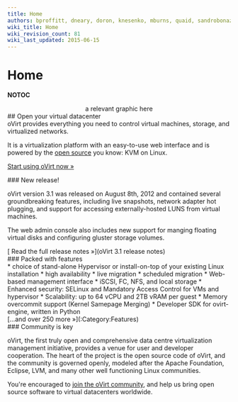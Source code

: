```yaml
---
title: Home
authors: bproffitt, dneary, doron, knesenko, mburns, quaid, sandrobonazzola, theron
wiki_title: Home
wiki_revision_count: 81
wiki_last_updated: 2015-06-15
---
```


# Home

__NOTOC__

<div class="row">
<div class="span4 offset1 well well-small muted">
<div class="hero-unit">
<center class="rotate-splash">
a relevant
graphic here

</center>
</div>
</div>
<div class="span6">
## Open your virtual datacenter

<div class="pad-sides">
oVirt provides everything you need to control virtual machines, storage, and virtualized networks.

It is a virtualization platform with an easy-to-use web interface and is powered by the [open source](Licensing) you know: KVM on Linux.

<span class="btn btn-action">[Start using oVirt now »](Download)</span>

</div>
</div>
</div>
<div class="row">
<div class="span4 pad-left pad-right-small">
### New release!

oVirt version 3.1 was released on August 8th, 2012 and contained several groundbreaking features, including live snapshots, network adapter hot plugging, and support for accessing externally-hosted LUNS from virtual machines.

The web admin console also includes new support for manging floating virtual disks and configuring gluster storage volumes.

<div class="pull-right">
[ Read the full release notes »](oVirt 3.1 release notes)

</div>
</div>
<div class="span8 pad-left-small pad-right">
### Packed with features

<div class="column-split">
*   choice of stand-alone Hypervisor or install-on-top of your existing Linux installation
*   high availability
*   live migration
*   scheduled migration
*   Web-based management interface
*   iSCSI, FC, NFS, and local storage
*   Enhanced security: SELinux and Mandatory Access Control for VMs and hypervisor
*   Scalability: up to 64 vCPU and 2TB vRAM per guest
*   Memory overcommit support (Kernel Samepage Merging)
*   Developer SDK for ovirt-engine, written in Python

</div>
<div class="pull-right">
[…and over 250 more »](:Category:Features)

</div>
</div>
</div>
<div class="row">
<div class="span4 pad-left pad-right-small">
### Community is key

oVirt, the first truly open and comprehensive data centre virtualization management initiative, provides a venue for user and developer cooperation. The heart of the project is the open source code of oVirt, and the community is governed openly, modeled after the Apache Foundation, Eclipse, LVM, and many other well functioning Linux communities.

You're encouraged to [ join the oVirt community](Community), and help us bring open source software to virtual datacenters worldwide.

</div>
<div class="span4 pad-left-small pad-right">
</div>
</div>
